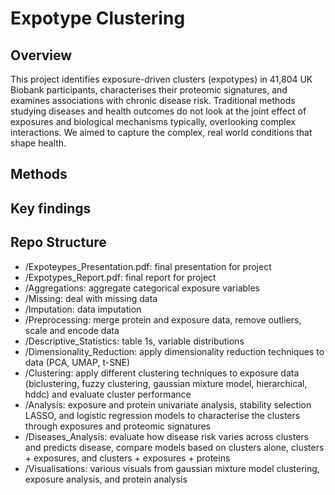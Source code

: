 # Expotype Clustering
## Overview
This project identifies exposure-driven clusters (expotypes) in 41,804 UK Biobank participants, characterises their proteomic signatures, and examines associations with chronic disease risk. Traditional methods studying diseases and health outcomes do not look at the joint effect of exposures and biological mechanisms typically, overlooking complex interactions. We aimed to capture the complex, real world conditions that shape health.

## Methods


## Key findings


## Repo Structure
- /Expoteypes_Presentation.pdf: final presentation for project
- /Expotypes_Report.pdf: final report for project
- /Aggregations: aggregate categorical exposure variables
- /Missing: deal with missing data
- /Imputation: data imputation
- /Preprocessing: merge protein and exposure data, remove outliers, scale and encode data
- /Descriptive_Statistics: table 1s, variable distributions
- /Dimensionality_Reduction: apply dimensionality reduction techniques to data (PCA, UMAP, t-SNE)
- /Clustering: apply different clustering techniques to exposure data (biclustering, fuzzy clustering, gaussian mixture model, hierarchical, hddc) and evaluate cluster performance
- /Analysis: exposure and protein univariate analysis, stability selection LASSO, and logistic regression models to characterise the clusters through exposures and proteomic signatures
- /Diseases_Analysis: evaluate how disease risk varies across clusters and predicts disease, compare models based on clusters alone, clusters + exposures, and clusters + exposures + proteins
- /Visualisations: various visuals from gaussian mixture model clustering, exposure analysis, and protein analysis
